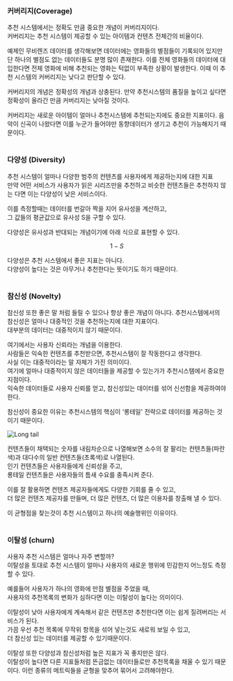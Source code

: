 ### 커버리지(Coverage)

추천 시스템에서는 정확도 만큼 중요한 개념이 커버리지이다.  
커버리지는 추천 시스템이 제공할 수 있는 아이템과 컨텐츠 전체간의 비율이다.

예제인 무비렌즈 데이터를 생각해보면 데이터에는 영화들의 별점들이 기록되어 있지만 단 하나의 별점도 없는 데이터들도 분명 많이 존재한다. 이를 전체 영화들의 데이터에 대입한다면 전체 영화에 비해 추천되는 영화는 턱없이 부족한 상황이 발생한다. 이때 이 추천 시스템의 커버리지는 낮다고 판단할 수 있다.

커버리지의 개념은 정확성의 개념과 상충된다.
만약 추천시스템의 품질을 높이고 싶다면 정확성이 올라간 만큼 커버리지는 낮아질 것이다.

커버리지는 새로운 아이템이 얼마나 추천시스템에 추천되는지에도 중요한 지표이다.
음악이 신곡이 나왔다면 이를 누군가 들어야만 동향데이터가 생기고 추천이 가능해지기 때문이다.  
<br />

### 다양성 (Diversity)

추천 시스템이 얼마나 다양한 범주의 컨텐츠를 사용자에게 제공하는지에 대한 지표  
만약 어떤 서비스가 사용자가 읽은 시리즈만을 추천하고 비슷한 컨텐츠들은 추천하지 않는 다면 이는 다양성이 낮은 서비스이다.

이를 측정할때는 데이터를 번갈아 짝을 지어 유사성을 계산하고,  
그 값들의 평균값으로 유사성 S을 구할 수 있다.

다양성은 유사성과 반대되는 개념이기에 아래 식으로 표현할 수 있다.

$$
    1-{S}
$$

다양성은 추천 시스템에서 좋은 지표는 아니다.  
다양성이 높다는 것은 아무거나 추천한다는 뜻이기도 하기 때문이다.  
<br />

### 참신성 (Novelty)

참신성 또한 좋은 말 처럼 들릴 수 있으나 항상 좋은 개념이 아니다.
추천시스템에서의 참신성은 얼마나 대중적인 것을 추천하는지에 대한 지표이다.  
대부분의 데이터는 대중적이지 않기 때문이다.

여기에서는 사용자 신뢰라는 개념을 이용한다.  
사람들은 익숙한 컨텐츠를 추천받으면, 추천시스템이 잘 작동한다고 생각한다.  
사실 이는 대중적이라는 말 자체가 가진 의미이다.  
여기에 얼마나 대중적이지 않은 데이터들을 제공할 수 있는가가 추천시스템에서 중요한 지점이다.  
익숙한 데이터들로 사용자 신뢰를 얻고, 참신성있는 데이터를 섞어 신선함을 제공하여야 한다.

참신성이 중요한 이유는 추천시스템의 핵심이 '롱테일' 전략으로 데이터를 제공하는 것 이기 때문이다.

![Long tail](https://eumericano.s3.ap-northeast-2.amazonaws.com/dev/longtail.png "Long tail")

컨텐츠들이 채택되는 숫자를 내림차순으로 나열해보면
소수의 잘 팔리는 컨텐츠들(파란색)과 대다수의 일반 컨텐츠들(초록색)로 나열된다.  
인기 컨텐츠들은 사용자들에게 신뢰성을 주고,  
롱테일 컨텐츠들은 사용자들의 틈새 수요를 충족시켜 준다.

이를 잘 활용하면 컨텐츠 제공자들에게도 다양한 기회를 줄 수 있고,  
더 많은 컨텐츠 제공자를 만들며, 더 많은 컨텐츠, 더 많은 이용자를 창출해 낼 수 있다.

이 균형점을 찾는것이 추천 시스템이고 하나의 예술행위인 이유이다.  
<br />

### 이탈성 (churn)

사용자 추천 시스템은 얼마나 자주 변할까?  
이탈성을 토대로 추천 시스템이 얼마나 사용자의 새로운 행위에 민감한지
어느정도 측정 할 수 있다.

예를들어 사용자가 하나의 영화에 만점 별점을 주었을 때,  
사용자의 추천목록의 변화가 심하다면 이는 이탈성이 높다는 의미이다.

이탈성이 낮아 사용자에게 계속해서 같은 컨텐츠만 추천한다면 이는 쉽게 질려버리는 서비스가 된다.  
가끔 우선 추천 목록에 무작위 항목을 섞어 넣는것도 새로워 보일 수 있고,  
더 참신성 있는 데이터를 제공할 수 있기때문이다.

이탈성 또한 다양성과 참신성처럼 높은 지표가 꼭 좋지만은 않다.  
이탈성이 높다면 다른 지표들처럼 뜬금없는 데이터들로만 추천목록을 채울 수 있기 때문이다.
이런 종류의 메트릭들을 균형을 맞추어 묶어서 고려해야한다.
